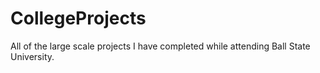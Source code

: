 # CollegeProjects
All of the large scale projects I have completed while attending Ball State University.
